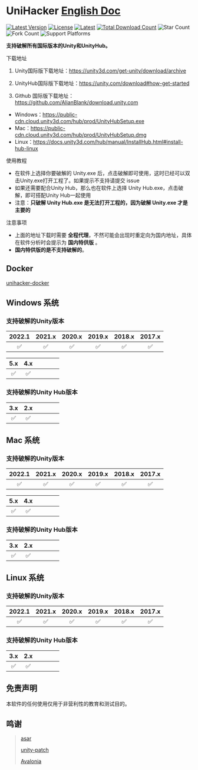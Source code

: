 # UniHacker	[English Doc](https://github.com/tylearymf/UniHacker/blob/main/README_EN.md)

[![Latest Version](https://img.shields.io/github/v/release/tylearymf/UniHacker?color=%23FF3300)](https://github.com/tylearymf/UniHacker/releases/latest)
[![License](https://img.shields.io/github/license/tylearymf/UniHacker)](https://github.com/tylearymf/UniHacker/blob/main/LICENSE)
[![Latest](https://img.shields.io/github/downloads/tylearymf/UniHacker/latest/total)](https://github.com/tylearymf/UniHacker/releases/latest)
[![Total Download Count](https://img.shields.io/github/downloads/tylearymf/UniHacker/total)](https://github.com/tylearymf/UniHacker/releases)
![Star Count](https://img.shields.io/github/stars/tylearymf/UniHacker?style=social)
![Fork Count](https://img.shields.io/github/forks/tylearymf/UniHacker?style=social)
![Support Platforms](https://img.shields.io/powershellgallery/p/Pester)
<!--[![Open Issues](https://img.shields.io/github/issues/tylearymf/UniHacker)](https://github.com/tylearymf/UniHacker/issues)
[![Close Issues](https://img.shields.io/github/issues-closed/tylearymf/UniHacker)](https://github.com/tylearymf/UniHacker/issues?q=is%3Aissue+is%3Aclosed)-->

**支持破解所有国际版本的Unity和UnityHub。**

下载地址

1. Unity国际版下载地址：https://unity3d.com/get-unity/download/archive

2. UnityHub国际版下载地址：https://unity.com/download#how-get-started

3. Github 国际版下载地址：https://github.com/AlianBlank/download.unity.com

* Windows：https://public-cdn.cloud.unity3d.com/hub/prod/UnityHubSetup.exe
* Mac：https://public-cdn.cloud.unity3d.com/hub/prod/UnityHubSetup.dmg
* Linux：https://docs.unity3d.com/hub/manual/InstallHub.html#install-hub-linux

使用教程

* 在软件上选择你要破解的 Unity.exe 后，点击破解即可使用，这时已经可以双击Unity.exe打开工程了。如果提示不支持请提交 issue
* 如果还需要配合Unity Hub，那么也在软件上选择 Unity Hub.exe，点击破解，即可搭配Unity Hub一起使用
* 注意：**只破解 Unity Hub.exe 是无法打开工程的，因为破解 Unity.exe 才是主要的**

注意事项

* 上面的地址下载时需要 **全程代理**，不然可能会出现时重定向为国内地址，具体在软件分析时会提示为 **国内特供版** 。
* **国内特供版的是不支持破解的**。

## Docker

[unihacker-docker](https://github.com/tylearymf/unihacker-docker)

## Windows 系统

### 支持破解的Unity版本

|       2022.1       |       2021.x       |       2020.x       |       2019.x       |       2018.x       |       2017.x       |
| :----------------: | :----------------: | :----------------: | :----------------: | :----------------: | :----------------: |
| :white_check_mark: | :white_check_mark: | :white_check_mark: | :white_check_mark: | :white_check_mark: | :white_check_mark: |

|        5.x         |        4.x         |      |      |      |      |
| :----------------: | :----------------: | ---- | ---- | ---- | ---- |
| :white_check_mark: | :white_check_mark: |      |      |      |      |

### 支持破解的Unity Hub版本

|        3.x         |        2.x         |      |      |      |      |
| :----------------: | :----------------: | ---- | ---- | ---- | ---- |
| :white_check_mark: | :white_check_mark: |      |      |      |      |

## Mac 系统

### 支持破解的Unity版本

|       2022.1       |       2021.x       |       2020.x       |       2019.x       |       2018.x       |       2017.x       |
| :----------------: | :----------------: | :----------------: | :----------------: | :----------------: | :----------------: |
| :white_check_mark: | :white_check_mark: | :white_check_mark: | :white_check_mark: | :white_check_mark: | :white_check_mark: |

|        5.x         |        4.x         |      |      |      |      |
| :----------------: | :----------------: | ---- | ---- | ---- | ---- |
| :white_check_mark: | :white_check_mark: |      |      |      |      |

### 支持破解的Unity Hub版本

|        3.x         |        2.x         |      |      |      |      |
| :----------------: | :----------------: | ---- | ---- | ---- | ---- |
| :white_check_mark: | :white_check_mark: |      |      |      |      |

## Linux 系统

### 支持破解的Unity版本

|       2022.1       |       2021.x       |       2020.x       |       2019.x       |       2018.x       |       2017.x       |
| :----------------: | :----------------: | :----------------: | :----------------: | :----------------: | :----------------: |
| :white_check_mark: | :white_check_mark: | :white_check_mark: | :white_check_mark: | :white_check_mark: | :white_check_mark: |

### 支持破解的Unity Hub版本

|        3.x         |        2.x         |      |      |      |      |
| :----------------: | :----------------: | ---- | ---- | ---- | ---- |
| :white_check_mark: | :white_check_mark: |      |      |      |      |

## 免责声明

本软件的任何使用仅用于非营利性的教育和测试目的。

## 鸣谢

> [asar](https://github.com/Jiiks/asar.net)
>
> [unity-patch](https://github.com/aevitas/unity-patch)
>
> [Avalonia](https://github.com/AvaloniaUI/Avalonia)
